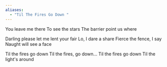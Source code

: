 ```yaml
---
aliases:
  - "Til The Fires Go Down "
---
```


You leave me there 
To see the stars
The barrier point us where

Darling please let me lent your fair
Lo, I dare a share
Fierce the fence, I say
Naught will see a face

Til the fires go down
Til the fires, go down...
Til the fires go down
Til the light's around 